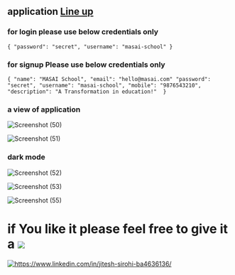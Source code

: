 ## application [Line up](https://lineup-ruddy.vercel.app/)

### for login please use below credentials only

`{
  "password": "secret",
  "username": "masai-school"
}`

### for signup Please use below credentials only 

`{
  "name": "MASAI School",
  "email": "hello@masai.com"
  "password": "secret",
  "username": "masai-school",
  "mobile": "9876543210",
  "description": "A Transformation in education!" 
}`

### a view of application

![Screenshot (50)](https://user-images.githubusercontent.com/101583918/179615041-59141e65-5f22-437b-b852-f481a03e82a5.png)


![Screenshot (51)](https://user-images.githubusercontent.com/101583918/179615103-02e3cd52-d288-4c28-960a-ddf6e50d788e.png)

### dark mode

![Screenshot (52)](https://user-images.githubusercontent.com/101583918/179615134-635a7f06-2a96-409b-ba17-019e6829d498.png)

![Screenshot (53)](https://user-images.githubusercontent.com/101583918/179615202-904cb8ba-939f-4122-8926-ea7daaea9b88.png)

![Screenshot (55)](https://user-images.githubusercontent.com/101583918/179615229-70a7aaee-93c1-4c90-9638-914284ea4b2b.png)

# if You like it please feel free to give it a <img src="https://upload.wikimedia.org/wikipedia/commons/thumb/9/99/Star_icon_stylized.svg/512px-Star_icon_stylized.svg.png"/>

<a href="https://www.linkedin.com/in/jitesh-sirohi-ba4636136/">
  <img align="center" src="https://img.shields.io/badge/LinkedIn-0077B5?style=for-the-badge&logo=linkedin&logoColor=white" alt="https://www.linkedin.com/in/jitesh-sirohi-ba4636136/" />


